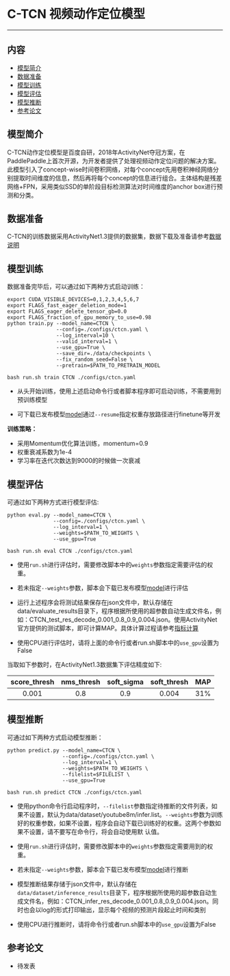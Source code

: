 # C-TCN 视频动作定位模型

---
## 内容

- [模型简介](#模型简介)
- [数据准备](#数据准备)
- [模型训练](#模型训练)
- [模型评估](#模型评估)
- [模型推断](#模型推断)
- [参考论文](#参考论文)


## 模型简介

C-TCN动作定位模型是百度自研，2018年ActivityNet夺冠方案，在PaddlePaddle上首次开源，为开发者提供了处理视频动作定位问题的解决方案。此模型引入了concept-wise时间卷积网络，对每个concept先用卷积神经网络分别提取时间维度的信息，然后再将每个concept的信息进行组合。主体结构是残差网络+FPN，采用类似SSD的单阶段目标检测算法对时间维度的anchor box进行预测和分类。


## 数据准备

C-TCN的训练数据采用ActivityNet1.3提供的数据集，数据下载及准备请参考[数据说明](../../data/dataset/ctcn/README.md)

## 模型训练

数据准备完毕后，可以通过如下两种方式启动训练：

    export CUDA_VISIBLE_DEVICES=0,1,2,3,4,5,6,7
    export FLAGS_fast_eager_deletion_mode=1
    export FLAGS_eager_delete_tensor_gb=0.0
    export FLAGS_fraction_of_gpu_memory_to_use=0.98
    python train.py --model_name=CTCN \
                    --config=./configs/ctcn.yaml \
                    --log_interval=10 \
                    --valid_interval=1 \
                    --use_gpu=True \
                    --save_dir=./data/checkpoints \
                    --fix_random_seed=False \
                    --pretrain=$PATH_TO_PRETRAIN_MODEL

    bash run.sh train CTCN ./configs/ctcn.yaml

- 从头开始训练，使用上述启动命令行或者脚本程序即可启动训练，不需要用到预训练模型

- 可下载已发布模型[model](https://paddlemodels.bj.bcebos.com/video_detection/ctcn.tar.gz)通过`--resume`指定权重存放路径进行finetune等开发


**训练策略：**

*  采用Momentum优化算法训练，momentum=0.9
*  权重衰减系数为1e-4
*  学习率在迭代次数达到9000的时候做一次衰减

## 模型评估

可通过如下两种方式进行模型评估:

    python eval.py --model_name=CTCN \
                   --config=./configs/ctcn.yaml \
                   --log_interval=1 \
                   --weights=$PATH_TO_WEIGHTS \
                   --use_gpu=True

    bash run.sh eval CTCN ./configs/ctcn.yaml

- 使用`run.sh`进行评估时，需要修改脚本中的`weights`参数指定需要评估的权重。

- 若未指定`--weights`参数，脚本会下载已发布模型[model](https://paddlemodels.bj.bcebos.com/video_detection/ctcn.tar.gz)进行评估

- 运行上述程序会将测试结果保存在json文件中，默认存储在data/evaluate\_results目录下，程序根据所使用的超参数自动生成文件名，例如：CTCN\_test\_res\_decode\_0.001\_0.8\_0.9\_0.004.json。使用ActivityNet官方提供的测试脚本，即可计算MAP。具体计算过程请参考[指标计算](../../metrics/detections/README.md)

- 使用CPU进行评估时，请将上面的命令行或者run.sh脚本中的`use_gpu`设置为False


当取如下参数时，在ActivityNet1.3数据集下评估精度如下:

| score\_thresh | nms\_thresh | soft\_sigma | soft\_thresh | MAP |
| :-----------: | :---------: | :---------: | :----------: | :---: |
| 0.001 | 0.8 | 0.9 | 0.004 | 31% |


## 模型推断

可通过如下两种方式启动模型推断：

    python predict.py --model_name=CTCN \
                      --config=./configs/ctcn.yaml \
                      --log_interval=1 \
                      --weights=$PATH_TO_WEIGHTS \
                      --filelist=$FILELIST \
                      --use_gpu=True

    bash run.sh predict CTCN ./configs/ctcn.yaml

- 使用python命令行启动程序时，`--filelist`参数指定待推断的文件列表，如果不设置，默认为data/dataset/youtube8m/infer.list。`--weights`参数为训练好的权重参数，如果不设置，程序会自动下载已训练好的权重。这两个参数如果不设置，请不要写在命令行，将会自动使用默
认值。

- 使用`run.sh`进行评估时，需要修改脚本中的`weights`参数指定需要用到的权重。

- 若未指定`--weights`参数，脚本会下载已发布模型[model](https://paddlemodels.bj.bcebos.com/video_detection/ctcn.tar.gz)进行推断


- 模型推断结果存储于json文件中，默认存储在`data/dataset/inference_results`目录下，程序根据所使用的超参数自动生成文件名，例如：CTCN\_infer\_res\_decode\_0.001\_0.8\_0.9\_0.004.json。同时也会以log的形式打印输出，显示每个视频的预测片段起止时间和类别

- 使用CPU进行推断时，请将命令行或者run.sh脚本中的`use_gpu`设置为False

## 参考论文

- 待发表
